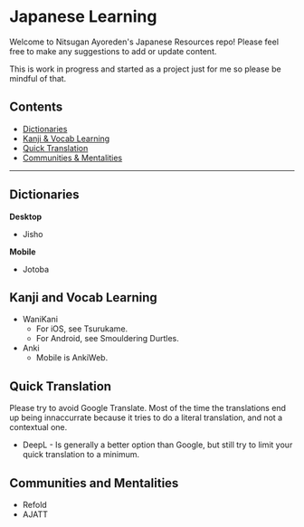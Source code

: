 # Japanese Learning
Welcome to Nitsugan Ayoreden's Japanese Resources repo!
Please feel free to make any suggestions to add or update content.

This is work in progress and started as a project just for me so please be mindful of that.

## Contents
- [Dictionaries](#dictionaries)
- [Kanji & Vocab Learning](#kanji-and-vocab-learning)
- [Quick Translation](#quick-translation)
- [Communities & Mentalities](#communities-and-mentalities)
---

## Dictionaries
**Desktop**
- Jisho

**Mobile**
- Jotoba

## Kanji and Vocab Learning
- WaniKani
  - For iOS, see Tsurukame.
  - For Android, see Smouldering Durtles.
- Anki
  - Mobile is AnkiWeb.
  

## Quick Translation
  Please try to avoid Google Translate. Most of the time the translations end up being innaccurrate because it tries to do a literal translation, and not a contextual one.
  - DeepL - Is generally a better option than Google, but still try to limit your quick translation to a minimum.
  
## Communities and Mentalities
- Refold
- AJATT
